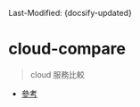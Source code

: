 Last-Modified: {docsify-updated}

# cloud-compare

> cloud 服務比較

- [參考](https://blog.gcp.expert/google-cloud-v-aws-v-azure/)